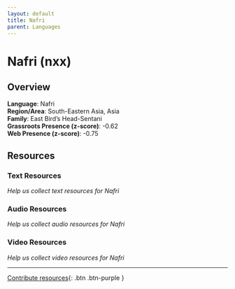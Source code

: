 ```yaml
---
layout: default
title: Nafri
parent: Languages
---
```


# Nafri (nxx)

## Overview

**Language**: Nafri  
**Region/Area**: South-Eastern Asia, Asia  
**Family**: East Bird’s Head-Sentani  
**Grassroots Presence (z-score)**: -0.62  
**Web Presence (z-score)**: -0.75  

## Resources

### Text Resources
*Help us collect text resources for Nafri*

### Audio Resources
*Help us collect audio resources for Nafri*

### Video Resources
*Help us collect video resources for Nafri*

---

[Contribute resources](https://forms.office.com/e/1SfLJx3u1r){: .btn .btn-purple }
